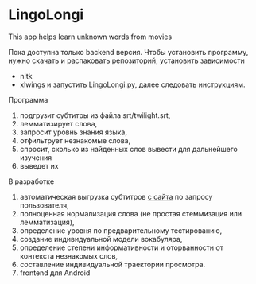 # LingoLongi
This app helps learn unknown words from movies

Пока доступна только backend версия.
Чтобы установить программу, нужно скачать и распаковать репозиторий, установить зависимости
- nltk
- xlwings
и запустить LingoLongi.py, далее следовать инструкциям.

Программа
1) подгрузит субтитры из файла srt/twilight.srt,
2) лемматизирует слова,
3) запросит уровнь знания языка,
4) отфильтрует незнакомые слова,
5) спросит, сколько из найденных слов вывести для дальнейшего изучения
6) выведет их

В разработке
1) автоматическая выгрузка субтитров [с сайта](https://my-subs.co) по запросу пользователя,
2) полноценная нормализация слова (не простая стеммизация или лемматизация),
3) определение уровня по предварительному тестированию,
4) создание индивидуальной модели вокабуляра,
5) определение степени информативности и оторванности от контекста незнакомых слов,
6) составление индивидуальной траектории просмотра.
7) frontend для Android
